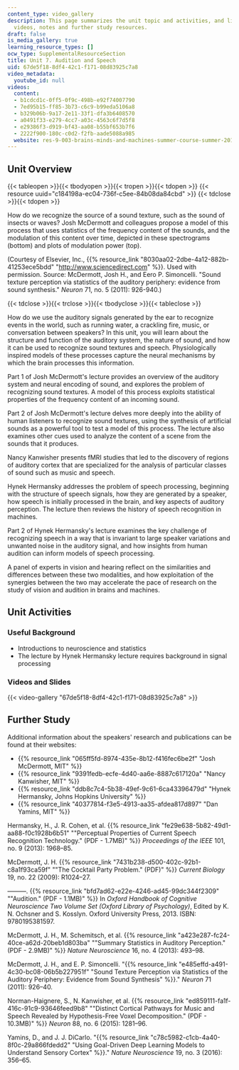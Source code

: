 ```yaml
---
content_type: video_gallery
description: This page summarizes the unit topic and activities, and links to lecture
  videos, notes and further study resources.
draft: false
is_media_gallery: true
learning_resource_types: []
ocw_type: SupplementalResourceSection
title: Unit 7. Audition and Speech
uid: 67de5f18-8df4-42c1-f171-08d83925c7a8
video_metadata:
  youtube_id: null
videos:
  content:
  - b1cdcd1c-0ff5-0f9c-498b-e92f74007790
  - 7ed95b15-ff85-3b73-c6c9-b99eda5106a8
  - b329b06b-9a17-2e11-33f1-dfa3b6408570
  - a0491f33-e279-4cc7-a03c-4563c6f7d5f8
  - e29386f3-d919-bf43-aa08-b55bf653b7f6
  - 2222f900-180c-c0d2-f2fb-aade5088a985
  website: res-9-003-brains-minds-and-machines-summer-course-summer-2015
---
```

## Unit Overview

{{< tableopen >}}{{< tbodyopen >}}{{< tropen >}}{{< tdopen >}}
{{< resource uuid="c184198a-ec04-736f-c5ee-84b08da84cbd" >}}
{{< tdclose >}}{{< tdopen >}}

How do we recognize the source of a sound texture, such as the sound of insects or waves? Josh McDermott and colleagues propose a model of this process that uses statistics of the frequency content of the sounds, and the modulation of this content over time, depicted in these spectrograms (bottom) and plots of modulation power (top).

(Courtesy of Elsevier, Inc., {{% resource_link "8030aa02-2dbe-4a12-882b-41253ece5bdd" "http://www.sciencedirect.com" %}}. Used with permission. Source: McDermott, Josh H., and Eero P. Simoncelli. "Sound texture perception via statistics of the auditory periphery: evidence from sound synthesis." *Neuron* 71, no. 5 (2011): 926-940.)

{{< tdclose >}}{{< trclose >}}{{< tbodyclose >}}{{< tableclose >}}

How do we use the auditory signals generated by the ear to recognize events in the world, such as running water, a crackling fire, music, or conversation between speakers? In this unit, you will learn about the structure and function of the auditory system, the nature of sound, and how it can be used to recognize sound textures and speech. Physiologically inspired models of these processes capture the neural mechanisms by which the brain processes this information.

Part 1 of Josh McDermott's lecture provides an overview of the auditory system and neural encoding of sound, and explores the problem of recognizing sound textures. A model of this process exploits statistical properties of the frequency content of an incoming sound.

Part 2 of Josh McDermott's lecture delves more deeply into the ability of human listeners to recognize sound textures, using the synthesis of artificial sounds as a powerful tool to test a model of this process. The lecture also examines other cues used to analyze the content of a scene from the sounds that it produces.

Nancy Kanwisher presents fMRI studies that led to the discovery of regions of auditory cortex that are specialized for the analysis of particular classes of sound such as music and speech.

Hynek Hermansky addresses the problem of speech processing, beginning with the structure of speech signals, how they are generated by a speaker, how speech is initially processed in the brain, and key aspects of auditory perception. The lecture then reviews the history of speech recognition in machines.

Part 2 of Hynek Hermansky's lecture examines the key challenge of recognizing speech in a way that is invariant to large speaker variations and unwanted noise in the auditory signal, and how insights from human audition can inform models of speech processing.

A panel of experts in vision and hearing reflect on the similarities and differences between these two modalities, and how exploitation of the synergies between the two may accelerate the pace of research on the study of vision and audition in brains and machines.

## Unit Activities

### Useful Background

- Introductions to neuroscience and statistics
- The lecture by Hynek Hermansky lecture requires background in signal processing

### Videos and Slides

{{< video-gallery "67de5f18-8df4-42c1-f171-08d83925c7a8" >}}

## Further Study

Additional information about the speakers' research and publications can be found at their websites:

- {{% resource_link "065ff5fd-8974-435e-8b12-f416fec6be2f" "Josh McDermott, MIT" %}}
- {{% resource_link "9391fedb-ecfe-4d40-aa6e-8887c617120a" "Nancy Kanwisher, MIT" %}}
- {{% resource_link "ddb8c7c4-5b38-49ef-9c61-6ca43396479d" "Hynek Hermansky, Johns Hopkins University" %}}
- {{% resource_link "40377814-f3e5-4913-aa35-afdea817d897" "Dan Yamins, MIT" %}}

Hermansky, H., J. R. Cohen, et al. {{% resource_link "fe29e638-5b82-49d1-aa88-f0c1928b6b51" "\"Perceptual Properties of Current Speech Recognition Technology.\" (PDF - 1.7MB)" %}} *Proceedings of the IEEE* 101, no. 9 (2013): 1968–85.

McDermott, J. H. {{% resource_link "7431b238-d500-402c-92b1-c8a1f93ca59f" "\"The Cocktail Party Problem.\" (PDF)" %}} *Current Biology* 19, no. 22 (2009): R1024–27.

———. {{% resource_link "bfd7ad62-e22e-4246-ad45-99dc344f2309" "\"Audition.\" (PDF - 1.1MB)" %}} In *Oxford Handbook of Cognitive Neuroscience Two Volume Set (Oxford Library of Psychology)*, Edited by K. N. Ochsner and S. Kosslyn. Oxford University Press, 2013. ISBN: 9780195381597.

McDermott, J. H., M. Schemitsch, et al. {{% resource_link "a423e287-fc24-40ce-a62d-20beb1d803ba" "\"Summary Statistics in Auditory Perception.\" (PDF - 2.9MB)" %}} *Nature Neuroscience* 16, no. 4 (2013): 493–98.

McDermott, J. H., and E. P. Simoncelli. "{{% resource_link "e485effd-a491-4c30-bc08-06b5b227951f" "Sound Texture Perception via Statistics of the Auditory Periphery: Evidence from Sound Synthesis" %}}." *Neuron* 71 (2011): 926–40.

Norman-Haignere, S., N. Kanwisher, et al. {{% resource_link "ed859111-fa1f-416c-91c9-93646feed9b8" "\"Distinct Cortical Pathways for Music and Speech Revealed by Hypothesis-Free Voxel Decomposition.\" (PDF - 10.3MB)" %}} *Neuron* 88, no. 6 (2015): 1281–96.

Yamins, D., and J. J. DiCarlo. "{{% resource_link "c78c5982-c1cb-4a40-8f0c-29a866fdedd2" "Using Goal-Driven Deep Learning Models to Understand Sensory Cortex" %}}." *Nature Neuroscience* 19, no. 3 (2016): 356–65.